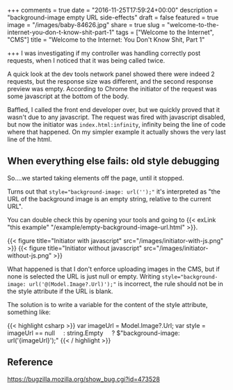+++
comments = true
date = "2016-11-25T17:59:24+00:00"
description = "background-image empty URL side-effects"
draft = false
featured = true
image = "/images/baby-84626.jpg"
share = true
slug = "welcome-to-the-internet-you-don-t-know-shit-part-1"
tags = ["Welcome to the Internet", "CMS"]
title = "Welcome to the Internet: You Don't Know Shit, Part 1"

+++
I was investigating if my controller was handling correctly post requests, when I noticed that it was being called twice.

A quick look at the dev tools network panel showed there were indeed 2 requests, but the response size was different, and the second response preview was empty. According to Chrome the initiator of the request was some javascript at the bottom of the body.

Baffled, I called the front end developer over, but we quickly proved that it wasn't due to any javascript. The request was fired with javascript disabled, but now the initiator was `index.html:infinity`, infinity being the line of code where that happened. On my simpler example it actually shows the very last line of the html.

## When everything else fails: old style debugging

So....we started taking elements off the page, until it stopped.

Turns out that `style="background-image: url('');"` it's interpreted as "the URL of the background image is an empty string, relative to the current URL".

You can double check this by opening your tools and going to {{< exLink "this example" "/example/empty-background-image-url.html" >}}.

{{< figure title="Initiator with javascript" src="/images/initiator-with-js.png" >}}
{{< figure title="Initiator without javascript" src="/images/initiator-without-js.png" >}}

What happened is that I don't enforce uploading images in the CMS, but if none is selected the URL is just null or empty. Writing `style="background-image: url('@(Model.Image?.Url)');"` is incorrect, the rule should not be in the style attribute if the URL is blank.

The solution is to write a variable for the content of the style attribute, something like:

{{< highlight csharp >}}
var imageUrl = Model.Image?.Url;
var style = imageUrl == null
    : string.Empty
    ? $"background-image: url('{imageUrl}');"
{{< / highlight >}}

## Reference
https://bugzilla.mozilla.org/show_bug.cgi?id=473528
